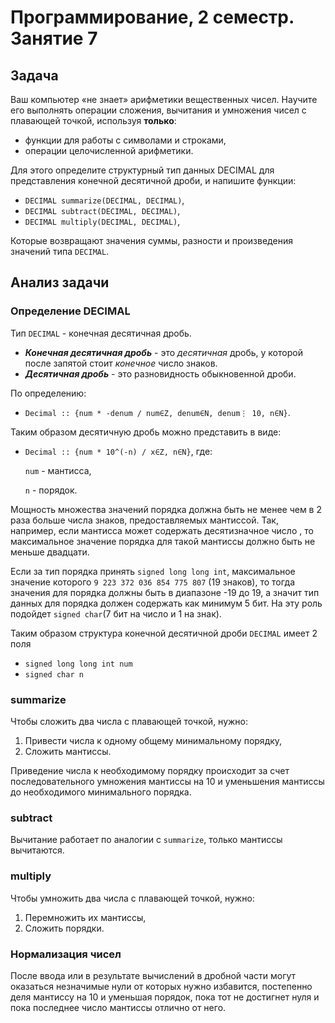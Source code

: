 # Программирование, 2 семестр. Занятие 7 #

## Задача ##

Ваш компьютер «не знает» арифметики вещественных чисел. Научите его выполнять операции сложения,
вычитания и умножения чисел с плавающей точкой, используя **только**:

- функции для работы с символами и строками,
- операции целочисленной арифметики.

Для этого определите структурный тип данных DECIMAL для представления конечной десятичной дроби, 
и напишите функции:

- `DECIMAL summarize(DECIMAL, DECIMAL)`,
- `DECIMAL subtract(DECIMAL, DECIMAL)`,
- `DECIMAL multiply(DECIMAL, DECIMAL)`,

Которые возвращают значения суммы, разности и произведения значений типа `DECIMAL`.

## Анализ задачи ##

### Определение DECIMAL ###

Тип `DECIMAL` - конечная десятичная дробь. 

- ***Конечная десятичная дробь*** - это *десятичная* дробь, у которой после запятой стоит *конечное* число знаков.
- ***Десятичная дробь*** - это разновидность обыкновенной дроби.

По определению: 

- `Decimal :: {num * -denum / num∈Z, denum∈N, denum⋮ 10, n∈N}`.

Таким образом десятичную дробь можно представить в виде: 

- `Decimal :: {num * 10^(-n) / x∈Z, n∈N}`, где:

    `num` - мантисса,

    `n` - порядок.

Мощность множества значений порядка должна быть не менее чем в 2 раза больше числа знаков,
предоставляемых мантиссой. Так, например, если мантисса может содержать десятизначное число
, то максимальное значение порядка для такой мантиссы должно быть не меньше двадцати.

Если за тип порядка принять `signed long long int`, максимальное значение которого 
`9 223 372 036 854 775 807` (19 знаков), то тогда значения для порядка должны быть в 
диапазоне -19 до 19, а значит тип данных для порядка должен содержать как минимум 5 бит. 
На эту роль подойдет `signed char`(7 бит на число и 1 на знак).

Таким образом структура конечной десятичной дроби `DECIMAL` имеет 2 поля

- `signed long long int num`
- `signed char n`

### summarize ###

Чтобы сложить два числа с плавающей точкой, нужно:

1. Привести числа к одному общему минимальному порядку,
2. Сложить мантиссы.

Приведение числа к необходимому порядку происходит за счет последовательного умножения
мантиссы на 10 и уменьшения мантиссы до необходимого минимального порядка.

### subtract ###

Вычитание работает по аналогии с `summarize`, только мантиссы вычитаются.

### multiply ###

Чтобы умножить два числа с плавающей точкой, нужно:

1. Перемножить их мантиссы,
2. Сложить порядки.

### Нормализация чисел ###

После ввода или в результате вычислений в дробной части могут оказаться незначимые нули 
от которых нужно избавится, постепенно деля мантиссу на 10 и уменьшая порядок, пока тот не
достигнет нуля и пока последнее число мантиссы отлично от него.
